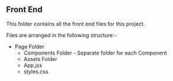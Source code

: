 ## Front End

This folder contains all the front end files for this project.

Files are arranged in the following structure:- 
- Page Folder
    - Components Folder
          - Separate folder for each Component
    - Assets Folder
    - App.jsx
    - styles.css
